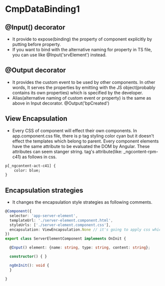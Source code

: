 # CmpDataBinding1

## @Input() decorator
-   It provide to expose(binding) the property of component explicitly by putting before property.
-   If you want to bind with the alternative naming for property in TS file, you can use like @Input('srvElement') instead.

## @Output decorator
-   It provides the custom event to be used by other components. In other words, It serves the properties by emitting with the JS object(probably contains its own properties) which is specified by the developer.
-   Alias(alternative naming of custom event or property) is the same as above in Input decorator. @Output('bpCreated')

## View Encapsulation
-   Every CSS of component will effect their own components. In app.component.css file, there is p tag styling color cyan but it doesn't effect the templates which belong to parent. Every component elements have the same attribute to be evaluated the DOM by Angular. These attributes can seem stanger string. tag's attribute(like: _ngcontent-rpm-c41) as follows in css.

```html
p[_ngcontent-act-c41] {
    color: blue;
}

```

## Encapsulation strategies

- It changes the encapsulation style strategies as following comments.

```typescript
@Component({
  selector: 'app-server-element',
  templateUrl: './server-element.component.html',
  styleUrls: ['./server-element.component.css'],
  encapsulation: ViewEncapsulation.None // it's going to apply css which is written in css of this component globally. So it will remove style encapsulation then styles will be affected globally. 'ViewEncapsulation.ShadowDom' provides the shadow dom to encapsulate styles.
})
export class ServerElementComponent implements OnInit {

  @Input() element: {name: string, type: string, content: string};

  constructor() { }

  ngOnInit(): void {
  }

}
```

